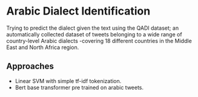 # Arabic Dialect Identification

Trying to predict the dialect given the text using the QADI dataset; an automatically collected dataset of tweets belonging to a wide range of
country-level Arabic dialects -covering 18 different countries in the Middle East and North
Africa region.

## Approaches

* Linear SVM with simple tf-idf tokenization.
* Bert base transformer pre trained on arabic tweets.
